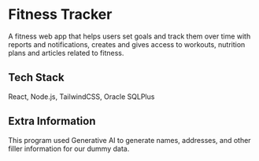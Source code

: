 # Fitness Tracker 
A fitness web app that helps users set goals and track them over time with
reports and notifications, creates and gives access to workouts, nutrition plans
and articles related to fitness.

## Tech Stack
React, Node.js, TailwindCSS, Oracle SQLPlus

## Extra Information
This program used Generative AI to generate names, addresses, and other filler information for our dummy data.
